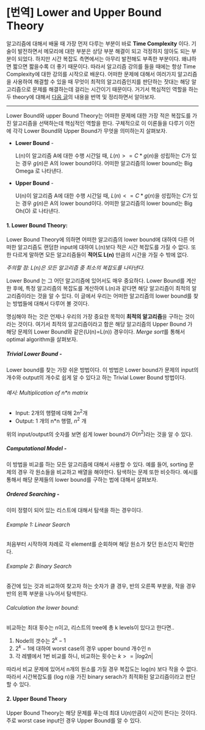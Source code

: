 # [번역] Lower and Upper Bound Theory

알고리즘에 대해서 배울 때 가장 먼저 다루는 부분이 바로 **Time Complexity** 이다. 기술이 발전하면서 메모리에 대한 부분은 상당 부분 해결이 되고 걱정하지 않아도 되는 부분이 되었다. 하지만 시간 복잡도 측면에서는 아무리 발전해도 부족한 부분이다. 왜냐하면 짧으면 짧을수록 더 좋기 때문이다. 따라서 알고리즘 강의를 들을 때에는 항상 Time Complexity에 대한 강의를 시작으로 배운다. 어떠한 문제에 대해서 여러가지 알고리즘을 사용하여 해결할 수 있을 때 무엇이 최적의 알고리즘인지를 판단하는 잣대는 해당 알고리즘으로 문제를 해결하는데 걸리는 시간이기 때문이다. 거기서 핵심적인 역할을 하는 두 theory에 대해서 [다음 글](https://www.geeksforgeeks.org/lower-and-upper-bound-theory/)의 내용을 번역 및 정리하면서 알아보자. 

---

Lower Bound와 upper Bound Theory는 어떠한 문제에 대한 가장 적은 복잡도를 가진 알고리즘을 선택하는데 핵심적인 역할을 한다. 구체적으로 이 이론들을 다루기 이전에 각각 Lower Bound와 Upper Bound가 무엇을 의미하는지 살펴보자. 

* **Lower Bound** - 

  L(n)이 알고리즘 A에 대한 수행 시간일 때, $L(n) >= C*g(n)$을 성립하는 $C$가 있는 경우 $g(n)$은 A의 lower bound이다. 어떠한 알고리즘의 lower bound는 Big Omega 로 나타낸다. 

* **Upper Bound** -

  U(n)이 알고리즘 A에 대한 수행 시간일 때, $L(n) <= C*g(n)$을 성립하는 $C$가 있는 경우 $g(n)$은 A의 lower bound이다. 어떠한 알고리즘의 lower bound는 Big Oh(O) 로 나타낸다. 



#### 1. Lower Bound Theory:

Lower Bound Theory에 의하면 어떠한 알고리즘의 lower bound에 대하여 다른 어떠한 알고리즘도 랜덤한 input에 대하여 L(n)보다 적은 시간 복잡도를 가질 수 없다. 또한 다르게 말하면 모든 알고리즘들이 **적어도 L(n)** 만큼의 시간을 가질 수 밖에 없다. 

*주의할 점: L(n)은 모든 알고리즘 중 최소의 복잡도를 나타낸다.*

Lower Bound 는 그 어던 알고리즘에 있어서도 매우 중요하다. Lower Bound를 계산한 후에, 특정 알고리즘의 복잡도를 계산하여 L(n)과 같다면 해당 알고리즘이 최적의 알고리즘이라는 것을 알 수 있다. 이 글에서 우리는 어떠한 알고리즘의 lower bound를 찾는 방법들에 대해서 다루어 볼 것이다. 

명심해야 하는 것은 언제나 우리의 가장 중요한 목적이 **최적의 알고리즘**을 구하는 것이라는 것이다. 여기서 최적의 알고리즘이라고 함은 해당 알고리즘의 Upper Bound 가 해당 문제의 Lower Bound와 같은(U(n)=L(n)) 경우이다. *Merge sort*를 통해서 optimal algorithm을 살펴보자. 

##### Trivial Lower Bound -

Lower bound를 찾는 가장 쉬운 방법이다. 이 방법은 Lower bound가 문제의 input의 개수와 output의 개수로 쉽게 알 수 있다고 하는 Trivial Lower Bound 방법이다. 

###### 예시: Multiplication of n*n matrix

-  Input: 2개의 행렬에 대해 $2n^2$개
- Output: 1 개의 n*n 행렬, $n^2$ 개

위의 input/output의 숫자를 보면 쉽게 lower bound가 $O(n^2)$라는 것을 알 수 있다. 

##### Computational Model -

이 방법을 비교를 하는 모든 알고리즘에 대해서 사용할 수 있다. 예를 들어, sorting 문제의 경우 각 원소들을 비교하고 배열을 해야한다. 탐색하는 문제 또한 비슷하다. 예시를 통해서 해당 문제들의 lower bound를 구하는 법에 대해서 살펴보자. 

##### Ordered Searching -

이미 정렬이 되어 있는 리스트에 대해서 탐색을 하는 경우이다. 

###### Example 1: Linear Search

처음부터 시작하여 차례로 각 element를 순회하며 해당 원소가 찾던 원소인지 확인한다. 

###### Example 2: Binary Search

중간에 있는 것과 비교하여 찾고자 하는 숫자가 클 경우, 반의 오른쪽 부분을, 작을 경우 반의 왼쪽 부분을 나누어서 탐색한다. 

###### Calculation the lower bound: 

비교하는 최대 횟수는 n이고, 리스트의 tree에 총 k levels이 있다고 한다면..

1. Node의 갯수는 $2^k-1$
2. $2^k -1$에 대하여 worst case의 경우 upper bound 개수인 n 
3. 각 레밸에서 1번 비교를 하니, 비교하는 횟수는 $k>=|log2n|$

따라서 비교 문제에 있어서 n개의 원소를 가질 경우 복잡도는 log(n) 보다 작을 수 없다. 따라서 시간복잡도를 (log n)을 가진 binary serach가 최적화된 알고리즘이라고 판단할 수 있다. 

#### 2. Upper Bound Theory

Upper Bound Theory는 해당 문제를 푸는데 최대 U(n)만큼이 시간이 뜬다는 것이다. 주로 worst case input인 경우 Upper Bound를 알 수 있다. 

